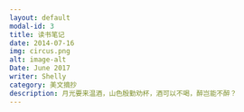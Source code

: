 ```yaml
---
layout: default
modal-id: 3
title: 读书笔记
date: 2014-07-16
img: circus.png
alt: image-alt
Date: June 2017
writer: Shelly
category: 美文摘抄
description: 月光要来温酒，山色殷勤劝杯，酒可以不喝，醉岂能不醉？
---
```


